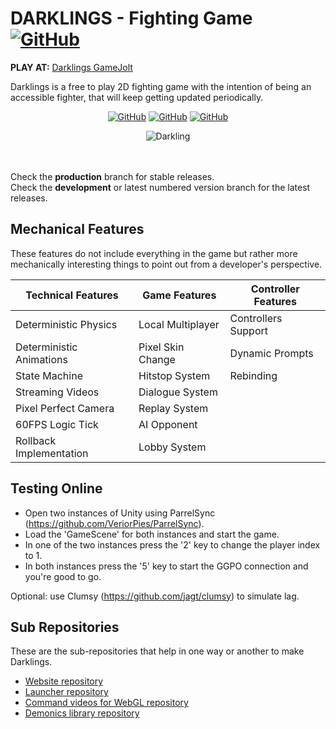 # DARKLINGS - Fighting Game [![GitHub](https://img.shields.io/badge/ABYSSALS_STUDIOS-blueviolet.svg?logo=data:image/png;base64,iVBORw0KGgoAAAANSUhEUgAAABAAAAAQCAYAAAAf8/9hAAAAAXNSR0IArs4c6QAAANBJREFUOI2lk8ENwyAMRR+fjhJxyCQMgDJ6tgF6iSNDkkptLSERm/9sjBNwJgmA1hqSuo+11oKPnxovLqUAdEm91opfB7CXUs5EQ+Zt25DUzSQNy/uPs/fiJ5H3eYjdq9daiTGyrmsA2Pe911oBbv0xRoBgVfhMl2qeYodWnggwdH+ybhVZY18+aiXfffu9S8YAMPJ8yANm//CgOecQYxxAJjZ/zjlcLvZvEwfYsiyXBE8xSZ8HKaVESolPg3SSfh5lX45BvGAGzuIwQ+C73/kNL939fYMqg7wAAAAASUVORK5CYII=)](https://gamejolt.com/games/darklings/640842)

<b>PLAY AT:</b> [Darklings GameJolt](https://gamejolt.com/games/darklings/640842)

Darklings is a free to play 2D fighting game with the intention of being an accessible fighter, that will keep getting updated periodically.
<div align="center">

[![GitHub](https://img.shields.io/badge/unity_version-2021.3.12-blue)](https://unity3d.com/get-unity/download/archive)
[![GitHub](https://img.shields.io/badge/game_version-0.2.9-brightgreen)](https://gamejolt.com/games/darklings/640842)
[![GitHub](https://img.shields.io/badge/game_views-1.9k-orange)](https://gamejolt.com/games/darklings/640842)
</div>

<p align="center">
  <img src="https://media3.giphy.com/media/JGw9y4Pn1490O3VkxT/giphy.gif?cid=790b7611da446f3f7c5f25b646b16cccdb4f401cdea30cc5&rid=giphy.gif&ct=s" alt="Darkling" />
</p>


<br />
<br />
Check the <b>production</b> branch for stable releases. <br />
Check the <b>development</b> or latest numbered version branch for the latest releases.

## Mechanical Features
These features do not include everything in the game but rather more mechanically interesting things to point out from a developer's perspective. 

**Technical Features**|**Game Features**|**Controller Features**                      
  ------------------|  ------------------|  ------------------|
Deterministic Physics|Local Multiplayer|Controllers Support
Deterministic Animations|Pixel Skin Change|Dynamic Prompts
State Machine|Hitstop System|Rebinding
Streaming Videos|Dialogue System|
Pixel Perfect Camera|Replay System|
60FPS Logic Tick|AI Opponent|
Rollback Implementation|Lobby System|

## Testing Online
- Open two instances of Unity using ParrelSync (https://github.com/VeriorPies/ParrelSync).
- Load the 'GameScene' for both instances and start the game.
- In one of the two instances press the '2' key to change the player index to 1.
- In both instances press the '5' key to start the GGPO connection and you're good to go. 

Optional: use Clumsy (https://github.com/jagt/clumsy) to simulate lag.

## Sub Repositories
These are the sub-repositories that help in one way or another to make Darklings.

 * [Website repository](https://github.com/kidagine/Darklings-Website) <br>
 * [Launcher repository](https://github.com/kidagine/Darklings-Launcher) <br>
 * [Command videos for WebGL repository](https://github.com/kidagine/Darklings-CommandListVideos) <br>
 * [Demonics library repository](https://github.com/kidagine/Demonics-Base-UnityLibrary) <br>


